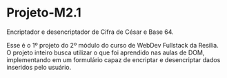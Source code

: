 # Projeto-M2.1
Encriptador e desencriptador de Cifra de César e Base 64.

Esse é o 1º projeto do 2º módulo do curso de WebDev Fullstack da Resilia.
O projeto inteiro busca utilizar o que foi aprendido nas aulas de DOM, implementando em um formulário capaz de encriptar e desencriptar dados inseridos pelo usuário.

